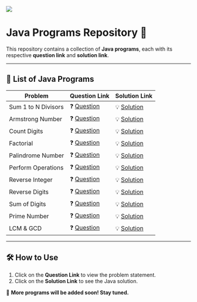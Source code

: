 <img src="https://media2.dev.to/dynamic/image/width=1000,height=420,fit=cover,gravity=auto,format=auto/https%3A%2F%2Fdev-to-uploads.s3.amazonaws.com%2Fuploads%2Farticles%2F6gsw2jl53ye6aabdndqg.png">

# Java Programs Repository 🚀

This repository contains a collection of **Java programs**, each with its respective **question link** and **solution link**.

---

## 📖 List of Java Programs

| Problem | Question Link | Solution Link |
|---------|--------------|--------------|
| Sum 1 to N Divisors | ❓ [Question](https://www.geeksforgeeks.org/problems/sum-of-all-divisors-from-1-to-n4738/1) | 💡 [Solution](https://github.com/safwannasir49/DSA-Fundamentals-ControlFlow-Math/blob/main/Sum%201%20to%20N%20Divisors/Sum%201%20to%20N%20Divisors.java)|
| Armstrong Number | ❓ [Question](https://www.geeksforgeeks.org/problems/armstrong-numbers2727/1) | 💡 [Solution](https://github.com/safwannasir49/DSA-Fundamentals-ControlFlow-Math/blob/main/Amonstrong%20Number/AmstrongNumber.java) |
| Count Digits | ❓ [Question](https://www.geeksforgeeks.org/problems/count-digits5716/1) | 💡 [Solution](https://github.com/safwannasir49/DSA-Fundamentals-ControlFlow-Math/blob/main/Count%20Digits/count%20digits.java) |
| Factorial | ❓ [Question](https://www.geeksforgeeks.org/problems/factorial5739/1) | 💡 [Solution](https://github.com/safwannasir49/DSA-Fundamentals-ControlFlow-Math/blob/main/Factorial/Factorial.java) |
| Palindrome Number | ❓ [Question](https://www.geeksforgeeks.org/problems/palindrome0746/1) | 💡 [Solution](https://github.com/safwannasir49/DSA-Fundamentals-ControlFlow-Math/blob/main/Palindrome%20Number/palindrome.java) |
| Perform Operations | ❓ [Question](#) | 💡 [Solution](https://github.com/safwannasir49/DSA-Fundamentals-ControlFlow-Math/blob/main/Perform%20Operations/Perform%20Basic%20Operations) |
| Reverse Integer | ❓ [Question](https://leetcode.com/problems/reverse-integer/description/) | 💡 [Solution](https://github.com/safwannasir49/DSA-Fundamentals-ControlFlow-Math/blob/main/Reverse%20Integer/ReverseInteger.java) |
| Reverse Digits | ❓ [Question](https://www.geeksforgeeks.org/problems/reverse-digit0316/1) | 💡 [Solution](https://github.com/safwannasir49/DSA-Fundamentals-ControlFlow-Math/blob/main/Reverse%20digits/Reverse%20digits.java) |
| Sum of Digits | ❓ [Question](https://www.geeksforgeeks.org/problems/sum-of-digits1742/1) | 💡 [Solution](https://github.com/safwannasir49/DSA-Fundamentals-ControlFlow-Math/blob/main/Sum%20of%20Digits/Sum%20of%20Digits.java) |
| Prime Number | ❓ [Question](https://www.geeksforgeeks.org/problems/prime-number2314/1?itm_source=geeksforgeeks&itm_medium=article&itm_campaign=practice_card) | 💡 [Solution](https://github.com/safwannasir49/DSA-Fundamentals-ControlFlow-Math/blob/main/Prime%20Number/Primenumber.java) |
| LCM & GCD | ❓ [Question](https://www.geeksforgeeks.org/problems/lcm-and-gcd4516/1) | 💡 [Solution]([SumOfDigits.java](https://github.com/safwannasir49/DSA-Fundamentals-ControlFlow-Math/blob/main/LCM%20And%20GCD/LCM%20And%20GCD.java)) |

---

## 🛠 **How to Use**
1. Click on the **Question Link** to view the problem statement.
2. Click on the **Solution Link** to see the Java solution.

🚀 **More programs will be added soon! Stay tuned.**  
